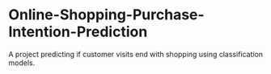 # Online-Shopping-Purchase-Intention-Prediction
A project predicting if customer visits end with shopping using classification models.

